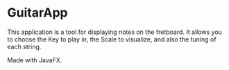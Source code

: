 # GuitarApp
This application is a tool for displaying notes on the fretboard. It allows you to choose the Key to play in, the Scale to visualize, and also the tuning of each string.

Made with JavaFX.
